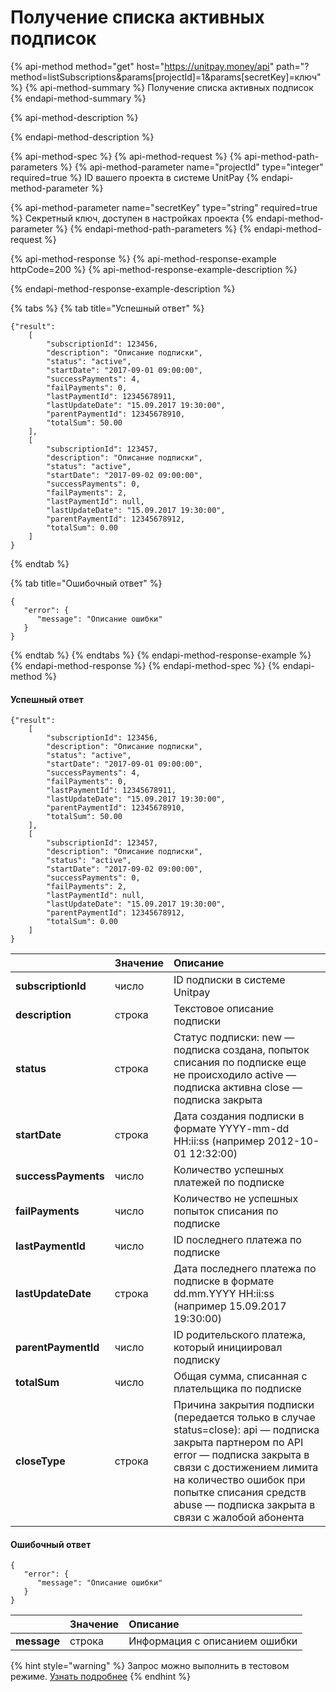 # Получение списка активных подписок

{% api-method method="get" host="https://unitpay.money/api" path="?method=listSubscriptions&params\[projectId\]=1&params\[secretKey\]=ключ" %}
{% api-method-summary %}
Получение списка активных подписок
{% endapi-method-summary %}

{% api-method-description %}

{% endapi-method-description %}

{% api-method-spec %}
{% api-method-request %}
{% api-method-path-parameters %}
{% api-method-parameter name="projectId" type="integer" required=true %}
ID вашего проекта в системе UnitPay
{% endapi-method-parameter %}

{% api-method-parameter name="secretKey" type="string" required=true %}
Секретный ключ, доступен в настройках проекта
{% endapi-method-parameter %}
{% endapi-method-path-parameters %}
{% endapi-method-request %}

{% api-method-response %}
{% api-method-response-example httpCode=200 %}
{% api-method-response-example-description %}

{% endapi-method-response-example-description %}

{% tabs %}
{% tab title="Успешный ответ" %}
```
{"result": 
    [
        "subscriptionId": 123456,
        "description": "Описание подписки",
        "status": "active",
        "startDate": "2017-09-01 09:00:00",
        "successPayments": 4,
        "failPayments": 0,
        "lastPaymentId": 12345678911,
        "lastUpdateDate": "15.09.2017 19:30:00",
        "parentPaymentId": 12345678910,
        "totalSum": 50.00 
    ],
    [
        "subscriptionId": 123457,
        "description": "Описание подписки",
        "status": "active",
        "startDate": "2017-09-02 09:00:00",
        "successPayments": 0,
        "failPayments": 2,
        "lastPaymentId": null,
        "lastUpdateDate": "15.09.2017 19:30:00",
        "parentPaymentId": 12345678912,
        "totalSum": 0.00 
    ]
}
```
{% endtab %}

{% tab title="Ошибочный ответ" %}
```
{
   "error": {
      "message": "Описание ошибки"
   }
}
```
{% endtab %}
{% endtabs %}
{% endapi-method-response-example %}
{% endapi-method-response %}
{% endapi-method-spec %}
{% endapi-method %}

#### Успешный ответ

```text
{"result": 
    [
        "subscriptionId": 123456,
        "description": "Описание подписки",
        "status": "active",
        "startDate": "2017-09-01 09:00:00",
        "successPayments": 4,
        "failPayments": 0,
        "lastPaymentId": 12345678911,
        "lastUpdateDate": "15.09.2017 19:30:00",
        "parentPaymentId": 12345678910,
        "totalSum": 50.00 
    ],
    [
        "subscriptionId": 123457,
        "description": "Описание подписки",
        "status": "active",
        "startDate": "2017-09-02 09:00:00",
        "successPayments": 0,
        "failPayments": 2,
        "lastPaymentId": null,
        "lastUpdateDate": "15.09.2017 19:30:00",
        "parentPaymentId": 12345678912,
        "totalSum": 0.00 
    ]
}
```

|  | Значение | Описание |
| :--- | :--- | :--- |
| **subscriptionId** | число | ID подписки в системе Unitpay |
| **description** | строка | Текстовое описание подписки |
| **status**  | строка | Статус подписки:  new — подписка создана, попыток списания по подписке еще не происходило active — подписка активна close — подписка закрыта  |
| **startDate**  | строка | Дата создания подписки в формате YYYY-mm-dd HH:ii:ss \(например 2012-10-01 12:32:00\) |
| **successPayments** | число | Количество успешных платежей по подписке |
| **failPayments** | число | Количество не успешных попыток списания по подписке |
| **lastPaymentId** | число | ID последнего платежа по подписке |
| **lastUpdateDate** | строка | Дата последнего платежа по подписке в формате dd.mm.YYYY HH:ii:ss \(например 15.09.2017 19:30:00\) |
| **parentPaymentId** | число | ID родительского платежа, который инициировал подписку |
| **totalSum** | число | Общая сумма, списанная с плательщика по подписке |
| **closeType** | строка | Причина закрытия подписки \(передается только в случае status=close\):  api — подписка закрыта партнером по API error — подписка закрыта в связи с достижением лимита на количество ошибок при попытке списания средств abuse — подписка закрыта в связи с жалобой абонента |

#### Ошибочный ответ

```text
{
   "error": {
      "message": "Описание ошибки"
   }
}
```

|  | Значение | Описание |
| :--- | :--- | :--- |
| **message** | строка | Информация с описанием ошибки |

{% hint style="warning" %}
Запрос можно выполнить в тестовом режиме. [Узнать подробнее](../../other/test-api.md)
{% endhint %}

